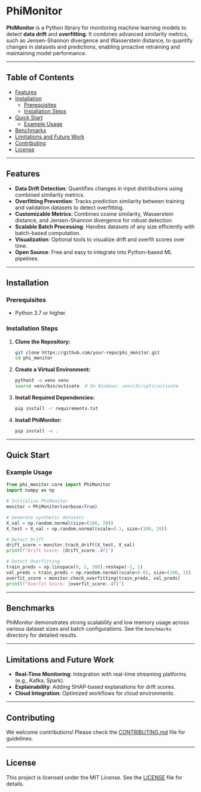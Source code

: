 
# PhiMonitor

**PhiMonitor** is a Python library for monitoring machine learning models to detect **data drift** and **overfitting**. It combines advanced similarity metrics, such as Jensen-Shannon divergence and Wasserstein distance, to quantify changes in datasets and predictions, enabling proactive retraining and maintaining model performance.

---

## Table of Contents

- [Features](#features)
- [Installation](#installation)
  - [Prerequisites](#prerequisites)
  - [Installation Steps](#installation-steps)
- [Quick Start](#quick-start)
  - [Example Usage](#example-usage)
- [Benchmarks](#benchmarks)
- [Limitations and Future Work](#limitations-and-future-work)
- [Contributing](#contributing)
- [License](#license)

---

## Features

- **Data Drift Detection**: Quantifies changes in input distributions using combined similarity metrics.
- **Overfitting Prevention**: Tracks prediction similarity between training and validation datasets to detect overfitting.
- **Customizable Metrics**: Combines cosine similarity, Wasserstein distance, and Jensen-Shannon divergence for robust detection.
- **Scalable Batch Processing**: Handles datasets of any size efficiently with batch-based computation.
- **Visualization**: Optional tools to visualize drift and overfit scores over time.
- **Open Source**: Free and easy to integrate into Python-based ML pipelines.

---

## Installation

### Prerequisites

- Python 3.7 or higher.

### Installation Steps

1. **Clone the Repository:**
    ```bash
    git clone https://github.com/your-repo/phi_monitor.git
    cd phi_monitor
    ```

2. **Create a Virtual Environment:**
    ```bash
    python3 -m venv venv
    source venv/bin/activate  # On Windows: venv\Scripts\activate
    ```

3. **Install Required Dependencies:**
    ```bash
    pip install -r requirements.txt
    ```

4. **Install PhiMonitor:**
    ```bash
    pip install -e .
    ```

---

## Quick Start

### Example Usage

```python
from phi_monitor.core import PhiMonitor
import numpy as np

# Initialize PhiMonitor
monitor = PhiMonitor(verbose=True)

# Generate synthetic datasets
X_val = np.random.normal(size=(100, 20))
X_test = X_val + np.random.normal(scale=0.1, size=(100, 20))

# Detect Drift
drift_score = monitor.track_drift(X_test, X_val)
print(f"Drift Score: {drift_score:.4f}")

# Detect Overfitting
train_preds = np.linspace(0, 1, 100).reshape(-1, 1)
val_preds = train_preds + np.random.normal(scale=0.02, size=(100, 1))
overfit_score = monitor.check_overfitting(train_preds, val_preds)
print(f"Overfit Score: {overfit_score:.4f}")
```

---

## Benchmarks

PhiMonitor demonstrates strong scalability and low memory usage across various dataset sizes and batch configurations. See the `benchmarks` directory for detailed results.

---

## Limitations and Future Work

- **Real-Time Monitoring**: Integration with real-time streaming platforms (e.g., Kafka, Spark).
- **Explainability**: Adding SHAP-based explanations for drift scores.
- **Cloud Integration**: Optimized workflows for cloud environments.

---

## Contributing

We welcome contributions! Please check the [CONTRIBUTING.md](CONTRIBUTING.md) file for guidelines.

---

## License

This project is licensed under the MIT License. See the [LICENSE](LICENSE) file for details.
